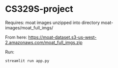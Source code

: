 # CS329S-project

Requires: 
moat images unzipped into directory moat-images/moat_full_imgs/

From here: https://moat-dataset.s3-us-west-2.amazonaws.com/moat_full_imgs.zip

Run:

```
streamlit run app.py
````
